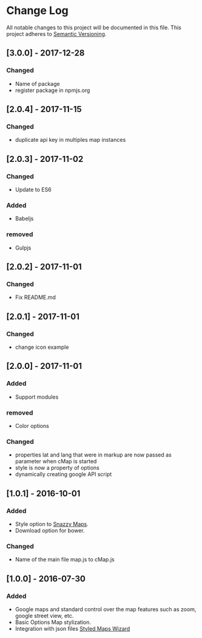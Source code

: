 # Change Log
All notable changes to this project will be documented in this file.
This project adheres to [Semantic Versioning](http://semver.org/).

## [3.0.0] - 2017-12-28

### Changed
- Name of package
- register package in npmjs.org

## [2.0.4] - 2017-11-15

### Changed
- duplicate api key in multiples map instances

## [2.0.3] - 2017-11-02

### Changed
- Update to ES6

### Added
- Babeljs

### removed
- Gulpjs

## [2.0.2] - 2017-11-01

### Changed
- Fix README.md

## [2.0.1] - 2017-11-01

### Changed
- change icon example

## [2.0.0] - 2017-11-01

### Added
- Support modules

### removed
- Color options

### Changed
- properties lat and lang that were in markup are now passed as parameter when cMap is started
- style is now a property of options
- dynamically creating google API script

## [1.0.1] - 2016-10-01
### Added
- Style option to [Snazzy Maps](https://snazzymaps.com).
- Download option for bower.

### Changed
- Name of the main file map.js to cMap.js

## [1.0.0] - 2016-07-30
### Added
- Google maps and standard control over the map features such as zoom, google street view, etc.
- Basic Options Map stylization.
- Integration with json files [Styled Maps Wizard](http://googlemaps.github.io/js-samples/styledmaps/wizard/index.html)
